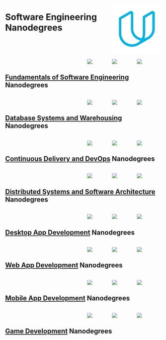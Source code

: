 <a href="https://udacity.com/"><img align="right" width="160" src="/logos/udacity.png"></img></a>

# Software Engineering Nanodegrees

<br><br>

<br>
<a href="/udacity-nanodegrees/software-engineering/fundamentals-of-software-engineering.md"><img align="right" width="80" src="https://github.com/cs-MohamedAyman/cs-MohamedAyman/blob/master/repos-logos/system-analysis.png"></img></a>
<a href="/udacity-nanodegrees/software-engineering/fundamentals-of-software-engineering.md"><img align="right" width="80" src="https://github.com/cs-MohamedAyman/cs-MohamedAyman/blob/master/repos-logos/software-engineering.png"></img></a>
<a href="/udacity-nanodegrees/software-engineering/fundamentals-of-software-engineering.md"><img align="right" width="80" src="https://github.com/cs-MohamedAyman/cs-MohamedAyman/blob/master/repos-logos/object-oriented-design.png"></img></a>
<br>

## [Fundamentals of Software Engineering](/udacity-nanodegrees/software-engineering/fundamentals-of-software-engineering.md) Nanodegrees

<br>
<a href="/udacity-nanodegrees/software-engineering/database-systems-and-warehousing.md"><img align="right" width="80" src="https://github.com/cs-MohamedAyman/cs-MohamedAyman/blob/master/repos-logos/database-design.png"></img></a>
<a href="/udacity-nanodegrees/software-engineering/database-systems-and-warehousing.md"><img align="right" width="80" src="https://github.com/cs-MohamedAyman/cs-MohamedAyman/blob/master/repos-logos/data-warehousing.png"></img></a>
<a href="/udacity-nanodegrees/software-engineering/database-systems-and-warehousing.md"><img align="right" width="80" src="https://github.com/cs-MohamedAyman/cs-MohamedAyman/blob/master/repos-logos/database-systems.png"></img></a>
<br>

## [Database Systems and Warehousing](/udacity-nanodegrees/software-engineering/database-systems-and-warehousing.md) Nanodegrees

<br>
<a href="/udacity-nanodegrees/software-engineering/continuous-delivery-and-devops.md"><img align="right" width="80" src="https://github.com/cs-MohamedAyman/cs-MohamedAyman/blob/master/repos-logos/cloud-computing.png"></img></a>
<a href="/udacity-nanodegrees/software-engineering/continuous-delivery-and-devops.md"><img align="right" width="80" src="https://github.com/cs-MohamedAyman/cs-MohamedAyman/blob/master/repos-logos/devops.png"></img></a>
<a href="/udacity-nanodegrees/software-engineering/continuous-delivery-and-devops.md"><img align="right" width="80" src="https://github.com/cs-MohamedAyman/cs-MohamedAyman/blob/master/repos-logos/computer-networks.png"></img></a>
<br>

## [Continuous Delivery and DevOps](/udacity-nanodegrees/software-engineering/continuous-delivery-and-devops.md) Nanodegrees

<br>
<a href="/udacity-nanodegrees/software-engineering/distributed-systems-and-software-architecture.md"><img align="right" width="80" src="https://github.com/cs-MohamedAyman/cs-MohamedAyman/blob/master/repos-logos/systems-development-methodologies.png"></img></a>
<a href="/udacity-nanodegrees/software-engineering/distributed-systems-and-software-architecture.md"><img align="right" width="80" src="https://github.com/cs-MohamedAyman/cs-MohamedAyman/blob/master/repos-logos/software-architecture.png"></img></a>
<a href="/udacity-nanodegrees/software-engineering/distributed-systems-and-software-architecture.md"><img align="right" width="80" src="https://github.com/cs-MohamedAyman/cs-MohamedAyman/blob/master/repos-logos/distributed-systems.png"></img></a>
<br>

## [Distributed Systems and Software Architecture](/udacity-nanodegrees/software-engineering/distributed-systems-and-software-architecture.md) Nanodegrees

<br>
<a href="/udacity-nanodegrees/software-engineering/desktop-app-development.md"><img align="right" width="80" src="https://github.com/cs-MohamedAyman/cs-MohamedAyman/blob/master/repos-logos/ui-ux.png"></img></a>
<a href="/udacity-nanodegrees/software-engineering/desktop-app-development.md"><img align="right" width="80" src="https://github.com/cs-MohamedAyman/cs-MohamedAyman/blob/master/repos-logos/software-testing.png"></img></a>
<a href="/udacity-nanodegrees/software-engineering/desktop-app-development.md"><img align="right" width="80" src="https://github.com/cs-MohamedAyman/cs-MohamedAyman/blob/master/repos-logos/desktop-development.png"></img></a>
<br>

## [Desktop App Development](/udacity-nanodegrees/software-engineering/desktop-app-development.md) Nanodegrees

<br>
<a href="/udacity-nanodegrees/software-engineering/web-app-development.md"><img align="right" width="80" src="https://github.com/cs-MohamedAyman/cs-MohamedAyman/blob/master/repos-logos/ui-ux.png"></img></a>
<a href="/udacity-nanodegrees/software-engineering/web-app-development.md"><img align="right" width="80" src="https://github.com/cs-MohamedAyman/cs-MohamedAyman/blob/master/repos-logos/software-testing.png"></img></a>
<a href="/udacity-nanodegrees/software-engineering/web-app-development.md"><img align="right" width="80" src="https://github.com/cs-MohamedAyman/cs-MohamedAyman/blob/master/repos-logos/web-development.png"></img></a>
<br>

## [Web App Development](/udacity-nanodegrees/software-engineering/web-app-development.md) Nanodegrees

<br>
<a href="/udacity-nanodegrees/software-engineering/mobile-app-development.md"><img align="right" width="80" src="https://github.com/cs-MohamedAyman/cs-MohamedAyman/blob/master/repos-logos/ui-ux.png"></img></a>
<a href="/udacity-nanodegrees/software-engineering/mobile-app-development.md"><img align="right" width="80" src="https://github.com/cs-MohamedAyman/cs-MohamedAyman/blob/master/repos-logos/software-testing.png"></img></a>
<a href="/udacity-nanodegrees/software-engineering/mobile-app-development.md"><img align="right" width="80" src="https://github.com/cs-MohamedAyman/cs-MohamedAyman/blob/master/repos-logos/mobile-development.png"></img></a>
<br>

## [Mobile App Development](/udacity-nanodegrees/software-engineering/mobile-app-development.md) Nanodegrees

<br>
<a href="/udacity-nanodegrees/software-engineering/game-development.md"><img align="right" width="80" src="https://github.com/cs-MohamedAyman/cs-MohamedAyman/blob/master/repos-logos/ui-ux.png"></img></a>
<a href="/udacity-nanodegrees/software-engineering/game-development.md"><img align="right" width="80" src="https://github.com/cs-MohamedAyman/cs-MohamedAyman/blob/master/repos-logos/software-testing.png"></img></a>
<a href="/udacity-nanodegrees/software-engineering/game-development.md"><img align="right" width="80" src="https://github.com/cs-MohamedAyman/cs-MohamedAyman/blob/master/repos-logos/game-development.png"></img></a>
<br>

## [Game Development](/udacity-nanodegrees/software-engineering/game-development.md) Nanodegrees

